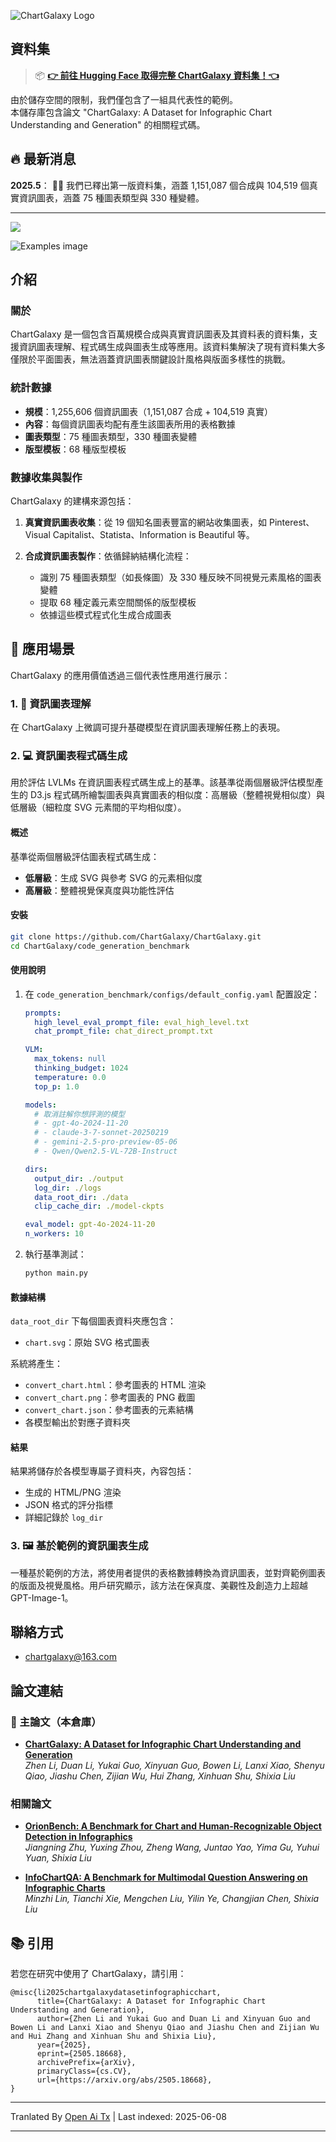 ![ChartGalaxy Logo](https://raw.githubusercontent.com/ChartGalaxy/ChartGalaxy/refs/heads/main/title.png)

## 資料集
> 📦 **[👉 前往 Hugging Face 取得完整 ChartGalaxy 資料集！👈](https://huggingface.co/datasets/ChartGalaxy/ChartGalaxy)**

由於儲存空間的限制，我們僅包含了一組具代表性的範例。  
本儲存庫包含論文 "ChartGalaxy: A Dataset for Infographic Chart Understanding and Generation" 的相關程式碼。

## 🔥 最新消息
**2025.5**： 🎉🎉 我們已釋出第一版資料集，涵蓋 1,151,087 個合成與 104,519 個真實資訊圖表，涵蓋 75 種圖表類型與 330 種變體。

-------------------

<img src="https://raw.githubusercontent.com/ChartGalaxy/ChartGalaxy/refs/heads/main/teaser.png" style="border:none;box-shadow:none;">

![Examples image](https://raw.githubusercontent.com/ChartGalaxy/ChartGalaxy/refs/heads/main/examples.png)

<!-- ## 🔔 News -->

## 介紹

### 關於

ChartGalaxy 是一個包含百萬規模合成與真實資訊圖表及其資料表的資料集，支援資訊圖表理解、程式碼生成與圖表生成等應用。該資料集解決了現有資料集大多僅限於平面圖表，無法涵蓋資訊圖表關鍵設計風格與版面多樣性的挑戰。

### 統計數據

- **規模**：1,255,606 個資訊圖表（1,151,087 合成 + 104,519 真實）
- **內容**：每個資訊圖表均配有產生該圖表所用的表格數據
- **圖表類型**：75 種圖表類型，330 種圖表變體
- **版型模板**：68 種版型模板

### 數據收集與製作

ChartGalaxy 的建構來源包括：

1. **真實資訊圖表收集**：從 19 個知名圖表豐富的網站收集圖表，如 Pinterest、Visual Capitalist、Statista、Information is Beautiful 等。

2. **合成資訊圖表製作**：依循歸納結構化流程：
   - 識別 75 種圖表類型（如長條圖）及 330 種反映不同視覺元素風格的圖表變體
   - 提取 68 種定義元素空間關係的版型模板
   - 依據這些模式程式化生成合成圖表

## 🎯 應用場景

ChartGalaxy 的應用價值透過三個代表性應用進行展示：

### 1. 🧠 資訊圖表理解

在 ChartGalaxy 上微調可提升基礎模型在資訊圖表理解任務上的表現。

### 2. 💻 資訊圖表程式碼生成

用於評估 LVLMs 在資訊圖表程式碼生成上的基準。該基準從兩個層級評估模型產生的 D3.js 程式碼所繪製圖表與真實圖表的相似度：高層級（整體視覺相似度）與低層級（細粒度 SVG 元素間的平均相似度）。

#### 概述

基準從兩個層級評估圖表程式碼生成：
- **低層級**：生成 SVG 與參考 SVG 的元素相似度
- **高層級**：整體視覺保真度與功能性評估

#### 安裝

```bash
git clone https://github.com/ChartGalaxy/ChartGalaxy.git
cd ChartGalaxy/code_generation_benchmark
```

#### 使用說明

1. 在 `code_generation_benchmark/configs/default_config.yaml` 配置設定：
   ```yaml
   prompts:
     high_level_eval_prompt_file: eval_high_level.txt
     chat_prompt_file: chat_direct_prompt.txt

   VLM:
     max_tokens: null
     thinking_budget: 1024
     temperature: 0.0
     top_p: 1.0

   models:
     # 取消註解你想評測的模型
     # - gpt-4o-2024-11-20
     # - claude-3-7-sonnet-20250219
     # - gemini-2.5-pro-preview-05-06
     # - Qwen/Qwen2.5-VL-72B-Instruct

   dirs:
     output_dir: ./output
     log_dir: ./logs
     data_root_dir: ./data
     clip_cache_dir: ./model-ckpts

   eval_model: gpt-4o-2024-11-20
   n_workers: 10
   ```

2. 執行基準測試：
   ```bash
   python main.py
   ```

#### 數據結構

`data_root_dir` 下每個圖表資料夾應包含：
- `chart.svg`：原始 SVG 格式圖表

系統將產生：
- `convert_chart.html`：參考圖表的 HTML 渲染
- `convert_chart.png`：參考圖表的 PNG 截圖
- `convert_chart.json`：參考圖表的元素結構
- 各模型輸出於對應子資料夾

#### 結果

結果將儲存於各模型專屬子資料夾，內容包括：
- 生成的 HTML/PNG 渲染
- JSON 格式的評分指標
- 詳細記錄於 `log_dir`


### 3. 🖼️ 基於範例的資訊圖表生成

一種基於範例的方法，將使用者提供的表格數據轉換為資訊圖表，並對齊範例圖表的版面及視覺風格。用戶研究顯示，該方法在保真度、美觀性及創造力上超越 GPT-Image-1。

## 聯絡方式
- chartgalaxy@163.com

## 論文連結

### 📌 主論文（本倉庫）

- **[ChartGalaxy: A Dataset for Infographic Chart Understanding and Generation](https://arxiv.org/abs/2505.18668)**  
  _Zhen Li, Duan Li, Yukai Guo, Xinyuan Guo, Bowen Li, Lanxi Xiao, Shenyu Qiao, Jiashu Chen, Zijian Wu, Hui Zhang, Xinhuan Shu, Shixia Liu_  

### 相關論文

- **[OrionBench: A Benchmark for Chart and Human-Recognizable Object Detection in Infographics](https://arxiv.org/abs/2505.17473)**  
  _Jiangning Zhu, Yuxing Zhou, Zheng Wang, Juntao Yao, Yima Gu, Yuhui Yuan, Shixia Liu_  

- **[InfoChartQA: A Benchmark for Multimodal Question Answering on Infographic Charts](https://arxiv.org/abs/2505.19028)**  
  _Minzhi Lin, Tianchi Xie, Mengchen Liu, Yilin Ye, Changjian Chen, Shixia Liu_  

## 📚 引用
若您在研究中使用了 ChartGalaxy，請引用：
```
@misc{li2025chartgalaxydatasetinfographicchart,
      title={ChartGalaxy: A Dataset for Infographic Chart Understanding and Generation}, 
      author={Zhen Li and Yukai Guo and Duan Li and Xinyuan Guo and Bowen Li and Lanxi Xiao and Shenyu Qiao and Jiashu Chen and Zijian Wu and Hui Zhang and Xinhuan Shu and Shixia Liu},
      year={2025},
      eprint={2505.18668},
      archivePrefix={arXiv},
      primaryClass={cs.CV},
      url={https://arxiv.org/abs/2505.18668}, 
}
```

---

Tranlated By [Open Ai Tx](https://github.com/OpenAiTx/OpenAiTx) | Last indexed: 2025-06-08

---